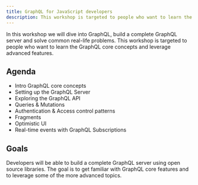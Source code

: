 ```yaml
---
title: GraphQL for JavaScript developers
description: This workshop is targeted to people who want to learn the GraphQL core concepts and leverage advanced features.
---
```


In this workshop we will dive into GraphQL, build a complete GraphQL server and solve common real-life problems. This workshop is targeted to people who want to learn the GraphQL core concepts and leverage advanced features.

## Agenda

- Intro GraphQL core concepts
- Setting up the GraphQL Server
- Exploring the GraphQL API
- Queries & Mutations
- Authentication & Access control patterns
- Fragments
- Optimistic UI
- Real-time events with GraphQL Subscriptions

## Goals

Developers will be able to build a complete GraphQL server using open source libraries. The goal is to get familiar with GraphQL core features and to leverage some of the more advanced topics.
